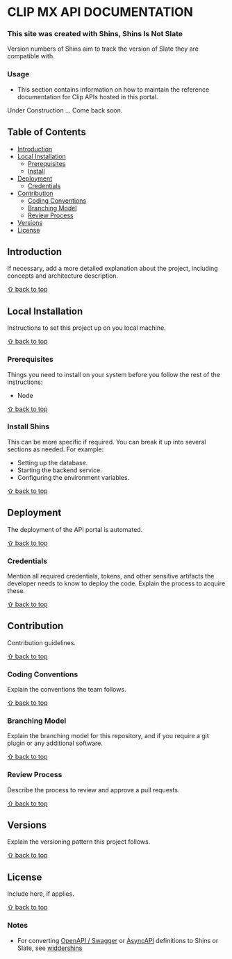 # CLIP MX API DOCUMENTATION

### This site was created with Shins, Shins Is Not Slate

Version numbers of Shins aim to track the version of Slate they are compatible with.

### Usage

* This section contains information on how to maintain the reference documentation for Clip APIs hosted in this portal. 

Under Construction ... Come back soon.

## Table of Contents

- [Introduction](#introduction)
- [Local Installation](#local-installation)
  - [Prerequisites](#prerequisites)
  - [Install <service name>](#install-<service-name>)
- [Deployment](#deployment)
  - [Credentials](#credentials)
- [Contribution](#contribution)
  - [Coding Conventions](#coding-conventions)
  - [Branching Model](#branching-model)
  - [Review Process](#review-process)
- [Versions](#versions)
- [License](#license)

## Introduction

If necessary, add a more detailed explanation about the project, including
concepts and architecture description.

[⇧ back to top](#table-of-contents)

## Local Installation

Instructions to set this project up on you local machine.

[⇧ back to top](#table-of-contents)

### Prerequisites

Things you need to install on your system before you follow the rest of the
instructions:
* Node

[⇧ back to top](#table-of-contents)

### Install Shins

This can be more specific if required. You can break it up into several
sections as needed. For example:

- Setting up the database.
- Starting the backend service.
- Configuring the environment variables.

[⇧ back to top](#table-of-contents)

## Deployment

The deployment of the API portal is automated. 

[⇧ back to top](#table-of-contents)

### Credentials

Mention all required credentials, tokens, and other sensitive artifacts the developer
needs to know to deploy the code. Explain the process to acquire these.

[⇧ back to top](#table-of-contents)

## Contribution

Contribution guidelines.

[⇧ back to top](#table-of-contents)

### Coding Conventions

Explain the conventions the team follows.

[⇧ back to top](#table-of-contents)

### Branching Model

Explain the branching model for this repository, and if you require a git
plugin or any additional software.

[⇧ back to top](#table-of-contents)

### Review Process

Describe the process to review and approve a pull requests.

[⇧ back to top](#table-of-contents)

## Versions

Explain the versioning pattern this project follows.

[⇧ back to top](#table-of-contents)

## License

Include here, if applies.

[⇧ back to top](#table-of-contents)



### Notes

* For converting [OpenAPI / Swagger](https://github.com/OAI/OpenAPI-Specification) or [AsyncAPI](https://github.com/asyncapi/asyncapi) definitions to Shins or Slate, see [widdershins](http://github.com/mermade/widdershins)




